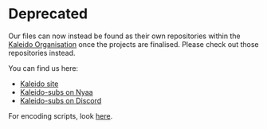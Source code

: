 # Deprecated

Our files can now instead be found as their own repositories
within the [Kaleido Organisation][org]
once the projects are finalised.
Please check out those repositories instead.


You can find us here:<br>
- [Kaleido site][site]<br>
- [Kaleido-subs on Nyaa][nyaa]<br>
- [Kaleido-subs on Discord][discord]<br>

For encoding scripts, look [here][encodes].


[org]: https://github.com/Kaleido-subs
[encodes]: https://github.com/LightArrowsEXE/Encoding-Projects/tree/master/%5BKaleido-subs%5D
[site]: https://kaleido.kageru.moe/
[nyaa]: https://nyaa.si/user/Kaleido-subs
[discord]: https://discord.gg/dk7aadV
